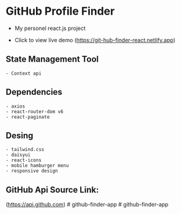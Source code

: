 # GitHub Profile Finder 

   - My personel react.js project

   * Click to view live demo 
(https://git-hub-finder-react.netlify.app)
## State Management Tool

    - Context api

## Dependencies

    - axios
    - react-router-dom v6
    - react-paginate

## Desing

    - tailwind.css
    - daisyui
    - react-icons
    - mobile hamburger menu
    - responsive design
    
## GitHub Api Source Link:

(https://api.github.com)
#   g i t h u b - f i n d e r - a p p  
 #   g i t h u b - f i n d e r - a p p  
 
